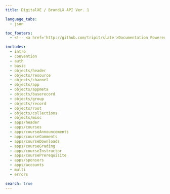 ```yaml
---
title: DigitalXE / BrandLX API Ver. 1

language_tabs:
  - json

toc_footers:
  - <!-- <a href='http://github.com/tripit/slate'>Documentation Powered by Slate</a>--> &copy;2015 SightWorks

includes:
  - intro
  - convention
  - auth
  - basic
  - objects/header
  - objects/resource
  - objects/channel
  - objects/app
  - objects/appmeta
  - objects/baserecord
  - objects/group
  - objects/record
  - objects/root
  - objects/collections
  - objects/misc
  - apps/header
  - apps/courses
  - apps/courseAnnouncements
  - apps/courseComments
  - apps/courseDownloads
  - apps/courseGrading
  - apps/courseInstructor
  - apps/coursePrerequisite
  - apps/sponsors
  - apps/accounts
  - multi
  - errors

search: true
---
```


